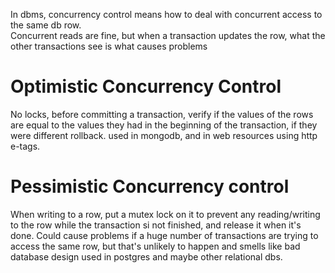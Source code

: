 In dbms, concurrency control means how to deal with concurrent access to the same db row.  
Concurrent reads are fine, but when a transaction updates the row, what the other transactions see is what causes problems

# Optimistic Concurrency Control

No locks, before committing a transaction, verify if the values of the rows are equal to the values they had in the beginning of the transaction, if they were different rollback.
used in mongodb, and in web resources using http e-tags.

# Pessimistic Concurrency control

When writing to a row, put a mutex lock on it to prevent any reading/writing to the row while the transaction si not finished, and release it when it's done.
Could cause problems if a huge number of transactions are trying to access the same row, but that's unlikely to happen and smells like bad database design
used in postgres and maybe other relational dbs.
